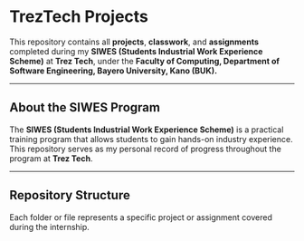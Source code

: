 # TrezTech Projects

This repository contains all **projects**, **classwork**, and **assignments** completed during my **SIWES (Students Industrial Work Experience Scheme)** at **Trez Tech**, under the **Faculty of Computing, Department of Software Engineering, Bayero University, Kano (BUK).**

---

##  About the SIWES Program
The **SIWES (Students Industrial Work Experience Scheme)** is a practical training program that allows students to gain hands-on industry experience.  
This repository serves as my personal record of progress throughout the program at **Trez Tech**.

---

##  Repository Structure
Each folder or file represents a specific project or assignment covered during the internship.
